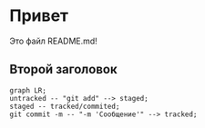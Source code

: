 # Привет

Это файл README.md!

## Второй заголовок

```mermaid
graph LR;
untracked -- "git add" --> staged;
staged -- tracked/commited;
git commit -m -- "-m 'Сообщение'" --> tracked;
```

